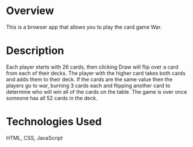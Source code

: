 # Overview

This is a browser app that allows you to play the card game War. 

# Description

Each player starts with 26 cards, then clicking Draw will flip over a card from each of their decks. The player with the higher card takes both cards and adds them to their deck. If the cards are the same value then the players go to war, burning 3 cards each and flipping another card to determine who will win all of the cards on the table. The game is over once someone has all 52 cards in the deck. 

# Technologies Used

HTML, CSS, JavaScript